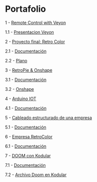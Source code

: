 # Portafolio

1 - [Remote Control with Veyon](https://github.com/albaboo/portafolio/tree/main/RemoteControl)

1.1 - [Presentacion Veyon](https://github.com/albaboo/portafolio/blob/main/RemoteControl/Veyon%20-%20M7.pptx)

2 - [Proyecto final: Retro Color](https://github.com/albaboo/portafolio/tree/main/RetroColor)

2.1 - [Documentación](https://github.com/albaboo/portafolio/blob/main/RetroColor/Documentaci%C3%B3.pdf)

2.2 - [Plano](https://github.com/albaboo/portafolio/blob/main/RetroColor/Pla%20-%20Retro%20Color.png)

3 - [RetroPie & Onshape](https://github.com/albaboo/portafolio/tree/main/RetroPie)

3.1 - [Documentación](https://github.com/albaboo/portafolio/blob/main/RetroPie/Documentaci%C3%B3%20RetroPie.docx)

3.2 - [Onshape](https://github.com/albaboo/portafolio/blob/main/RetroPie/Onshape.docx)

4 - [Arduino IOT](https://github.com/albaboo/portafolio/tree/main/arduino)

4.1 - [Documentación](https://github.com/albaboo/portafolio/blob/main/arduino/Documentaci%C3%B3%20Projecte%20IOT%20-%20Smart%20House.docx)

5 - [Cableado estructurado de una empresa](https://github.com/albaboo/portafolio/tree/main/cableado-estructurado)

5.1 - [Documentación](https://github.com/albaboo/portafolio/blob/main/cableado-estructurado/AlbaD%C3%ADaz_Cablejat%20estructurat%20d'una%20empresa%202022-23.docx)

6 - [Empresa RetroColor](https://github.com/albaboo/portafolio/tree/main/empresa)

6.1 - [Documentación](https://github.com/albaboo/portafolio/blob/main/empresa/Retro%20Color%20-%20Final.docx)

7 - [DOOM con Kodular](https://github.com/albaboo/portafolio/tree/main/kodular)

7.1 - [Documentación](https://github.com/albaboo/portafolio/blob/main/kodular/Documentaci%C3%B3%20projecte%20Kodular_%20Doom.docx)

7.2 - [Archivo Doom en Kodular](https://github.com/albaboo/portafolio/blob/main/kodular/Doom.aia)
